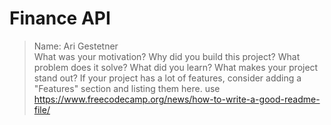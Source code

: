 # Finance API
> Name: Ari Gestetner <br> 
What was your motivation?
Why did you build this project?
What problem does it solve?
What did you learn?
What makes your project stand out?
If your project has a lot of features, consider adding a "Features" section and listing them here.
use https://www.freecodecamp.org/news/how-to-write-a-good-readme-file/
